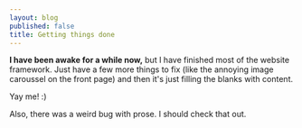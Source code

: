 ```yaml
---
layout: blog
published: false
title: Getting things done
---
```


**I have been awake for a while now,** but I have finished most of the website framework. Just have a few more things to fix (like the annoying image caroussel on the front page) and then it's just filling the blanks with content.

Yay me! :)

Also, there was a weird bug with prose. I should check that out.